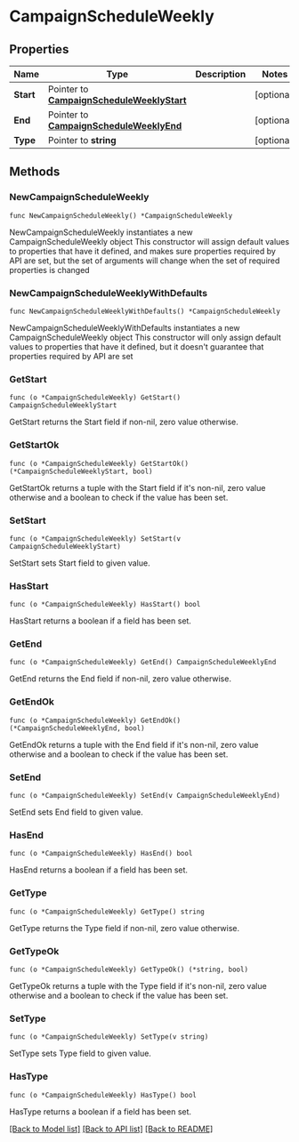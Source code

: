# CampaignScheduleWeekly

## Properties

Name | Type | Description | Notes
------------ | ------------- | ------------- | -------------
**Start** | Pointer to [**CampaignScheduleWeeklyStart**](CampaignScheduleWeeklyStart.md) |  | [optional] 
**End** | Pointer to [**CampaignScheduleWeeklyEnd**](CampaignScheduleWeeklyEnd.md) |  | [optional] 
**Type** | Pointer to **string** |  | [optional] 

## Methods

### NewCampaignScheduleWeekly

`func NewCampaignScheduleWeekly() *CampaignScheduleWeekly`

NewCampaignScheduleWeekly instantiates a new CampaignScheduleWeekly object
This constructor will assign default values to properties that have it defined,
and makes sure properties required by API are set, but the set of arguments
will change when the set of required properties is changed

### NewCampaignScheduleWeeklyWithDefaults

`func NewCampaignScheduleWeeklyWithDefaults() *CampaignScheduleWeekly`

NewCampaignScheduleWeeklyWithDefaults instantiates a new CampaignScheduleWeekly object
This constructor will only assign default values to properties that have it defined,
but it doesn't guarantee that properties required by API are set

### GetStart

`func (o *CampaignScheduleWeekly) GetStart() CampaignScheduleWeeklyStart`

GetStart returns the Start field if non-nil, zero value otherwise.

### GetStartOk

`func (o *CampaignScheduleWeekly) GetStartOk() (*CampaignScheduleWeeklyStart, bool)`

GetStartOk returns a tuple with the Start field if it's non-nil, zero value otherwise
and a boolean to check if the value has been set.

### SetStart

`func (o *CampaignScheduleWeekly) SetStart(v CampaignScheduleWeeklyStart)`

SetStart sets Start field to given value.

### HasStart

`func (o *CampaignScheduleWeekly) HasStart() bool`

HasStart returns a boolean if a field has been set.

### GetEnd

`func (o *CampaignScheduleWeekly) GetEnd() CampaignScheduleWeeklyEnd`

GetEnd returns the End field if non-nil, zero value otherwise.

### GetEndOk

`func (o *CampaignScheduleWeekly) GetEndOk() (*CampaignScheduleWeeklyEnd, bool)`

GetEndOk returns a tuple with the End field if it's non-nil, zero value otherwise
and a boolean to check if the value has been set.

### SetEnd

`func (o *CampaignScheduleWeekly) SetEnd(v CampaignScheduleWeeklyEnd)`

SetEnd sets End field to given value.

### HasEnd

`func (o *CampaignScheduleWeekly) HasEnd() bool`

HasEnd returns a boolean if a field has been set.

### GetType

`func (o *CampaignScheduleWeekly) GetType() string`

GetType returns the Type field if non-nil, zero value otherwise.

### GetTypeOk

`func (o *CampaignScheduleWeekly) GetTypeOk() (*string, bool)`

GetTypeOk returns a tuple with the Type field if it's non-nil, zero value otherwise
and a boolean to check if the value has been set.

### SetType

`func (o *CampaignScheduleWeekly) SetType(v string)`

SetType sets Type field to given value.

### HasType

`func (o *CampaignScheduleWeekly) HasType() bool`

HasType returns a boolean if a field has been set.


[[Back to Model list]](../README.md#documentation-for-models) [[Back to API list]](../README.md#documentation-for-api-endpoints) [[Back to README]](../README.md)


